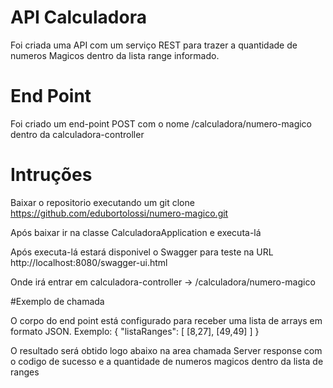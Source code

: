 # API Calculadora

Foi criada uma API com um serviço REST para trazer a quantidade de numeros Magicos dentro da lista range informado.

# End Point

Foi criado um end-point POST com o nome /calculadora/numero-magico dentro da calculadora-controller

# Intruções

Baixar o repositorio executando um git clone https://github.com/edubortolossi/numero-magico.git

Após baixar ir na classe CalculadoraApplication e executa-lá

Após executa-lá estará disponivel o Swagger para teste na URL http://localhost:8080/swagger-ui.html

Onde irá entrar em calculadora-controller -> /calculadora/numero-magico

#Exemplo de chamada

O corpo do end point está configurado para receber uma lista de arrays em formato JSON.
    Exemplo: 
    {
      "listaRanges": [
        [8,27],
        [49,49]
      ]
    }
    
O resultado será obtido logo abaixo na area chamada Server response
com o codigo de sucesso e a quantidade de numeros magicos dentro da lista de ranges


